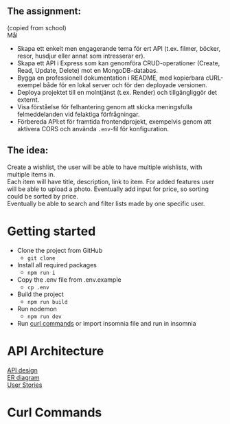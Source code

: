 ## The assignment:
(copied from school)  
Mål
+ Skapa ett enkelt men engagerande tema för ert API (t.ex. filmer, böcker, resor, husdjur eller annat som intresserar er). 
+ Skapa ett API i Express som kan genomföra CRUD-operationer (Create, Read, Update, Delete) mot en MongoDB-databas. 
+ Bygga en professionell dokumentation i README, med kopierbara cURL-exempel både för en lokal server och för den deployade versionen. 
+ Deploya projektet till en molntjänst (t.ex. Render) och tillgängliggör det externt. 
+ Visa förståelse för felhantering genom att skicka meningsfulla felmeddelanden vid felaktiga förfrågningar. 
+ Förbereda API:et för framtida frontendprojekt, exempelvis genom att aktivera CORS och använda `.env`-fil för konfiguration.  

## The idea:
Create a wishlist, the user will be able to have multiple wishlists, with multiple items in.  
Each item will have title, description, link to item. For added features user will be able to upload a photo. Eventually add input for price, so sorting could be sorted by price.  
Eventually be able to search and filter lists made by one specific user. 

# Getting started
+ Clone the project from GitHub
    - ```git clone ```
+ Install all required packages
    - ``` npm run i ```
+ Copy the .env file from .env.example
    - ``` cp .env ```
+ Build the project
    - ```npm run build ```
+ Run nodemon
    - ``` npm run dev ```
+ Run [curl commands](#curl-commands) or import insomnia file and run in insomnia


# API Architecture
[API design](design.md)  
[ER diagram](https://drawsql.app/teams/hej-8/diagrams/api)  
[User Stories](https://www.figma.com/design/VDilkI4u1PNdBnRvvUf8nw/U05?node-id=0-1&t=bd7YJaSQPoJvRy8t-1)

# Curl Commands  
